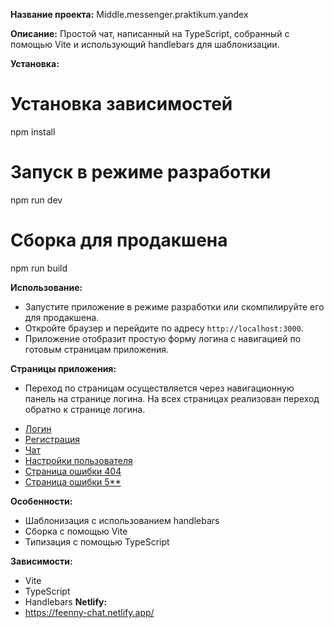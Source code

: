 **Название проекта:** 
Middle.messenger.praktikum.yandex

**Описание:**
Простой чат, написанный на TypeScript, собранный с помощью Vite и использующий handlebars для шаблонизации.

**Установка:**

# Установка зависимостей
npm install

# Запуск в режиме разработки
npm run dev

# Сборка для продакшена
npm run build

**Использование:**
* Запустите приложение в режиме разработки или скомпилируйте его для продакшена.
* Откройте браузер и перейдите по адресу `http://localhost:3000`.
* Приложение отобразит простую форму логина с навигацией по готовым страницам приложения.

**Страницы приложения:**
* Переход по страницам осуществляется через навигационную панель на странице логина. На всех страницах реализован переход обратно к странице логина. 
- [Логин](./src/pages/login-page/login-page.hbs)
- [Регистрация](./src/pages/registration-page/registration-page.hbs)
- [Чат](./src/pages/chat-page/chat-page.hbs)
- [Настройки пользователя](./src/pages/settings-page/settings-page.hbs)
- [Страница ошибки 404](./src/pages/error4-page/error4-page.hbs)
- [Страница ошибки 5**](./src/pages/error5-page/error5-page.hbs)

**Особенности:**
* Шаблонизация с использованием handlebars
* Сборка с помощью Vite
* Типизация с помощью TypeScript

**Зависимости:**
* Vite
* TypeScript
* Handlebars
**Netlify:**
* https://feenny-chat.netlify.app/ 